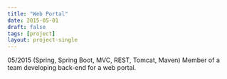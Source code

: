 ```yaml
---
title: "Web Portal"
date: 2015-05-01
draft: false
tags: [project]
layout: project-single
---
```


05/2015 (Spring, Spring Boot, MVC, REST, Tomcat, Maven)
Member of a team developing back-end for a web portal.

